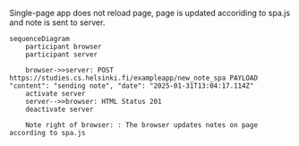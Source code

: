 Single-page app does not reload page, page is updated accoriding to spa.js and note is sent to server.
```mermaid
sequenceDiagram
    participant browser
    participant server
    
    browser->>server: POST https://studies.cs.helsinki.fi/exampleapp/new_note_spa PAYLOAD  "content": "sending note", "date": "2025-01-31T13:04:17.114Z"
    activate server
    server-->>browser: HTML Status 201
    deactivate server
    
    Note right of browser: : The browser updates notes on page according to spa.js

```

